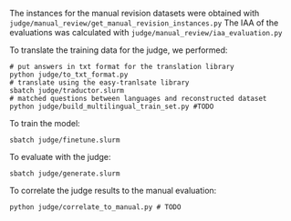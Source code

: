 
The instances for the manual revision datasets were obtained with ```judge/manual_review/get_manual_revision_instances.py```
The IAA of the evaluations was calculated with ```judge/manual_review/iaa_evaluation.py```

To translate the training data for the judge, we performed:
```
# put answers in txt format for the translation library
python judge/to_txt_format.py
# translate using the easy-tranlsate library
sbatch judge/traductor.slurm
# matched questions between languages and reconstructed dataset
python judge/build_multilingual_train_set.py #TODO
```

To train the model:
```
sbatch judge/finetune.slurm
```

To evaluate with the judge:
```
sbatch judge/generate.slurm
```

To correlate the judge results to the manual evaluation:
```
python judge/correlate_to_manual.py # TODO
```
